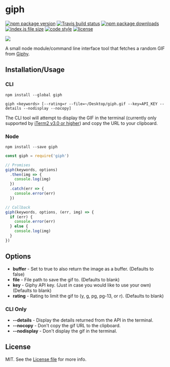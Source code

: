 # giph
[![npm package version](https://img.shields.io/npm/v/giph.svg?style=flat-square)](https://www.npmjs.com/package/giph) [![Travis build status](https://img.shields.io/travis/kodie/giph.svg?style=flat-square)](https://travis-ci.org/kodie/giph) [![npm package downloads](https://img.shields.io/npm/dt/giph.svg?style=flat-square)](https://www.npmjs.com/package/giph) [![index.js file size](https://img.shields.io/github/size/kodie/giph/index.js.svg?style=flat-square)](index.js) [![code style](https://img.shields.io/badge/code_style-standard-yellow.svg?style=flat-square)](https://github.com/standard/standard) [![license](https://img.shields.io/github/license/kodie/giph.svg?style=flat-square)](LICENSE.md)

![](https://i.imgur.com/57vpCVz.gif)

A small node module/command line interface tool that fetches a random GIF from [Giphy](https://giphy.com).

## Installation/Usage

### CLI

```shell
npm install --global giph
```

```shell
giph <keywords> [--rating=r --file=~/Desktop/giph.gif --key=API_KEY --details --nodisplay --nocopy]
```

The CLI tool will attempt to display the GIF in the terminal (currently only supported by [iTerm2 v3.0 or higher](https://iterm2.com)) and copy the URL to your clipboard.

### Node
```shell
npm install --save giph
```

```javascript
const giph = require('giph')

// Promises
giph(keywords, options)
  .then(img => {
    console.log(img)
  })
  .catch(err => {
    console.error(err)
  })

// Callback
giph(keywords, options, (err, img) => {
  if (err) {
    console.error(err)
  } else {
    console.log(img)
  }
})
```

## Options
* **buffer** - Set to true to also return the image as a buffer. (Defaults to false)
* **file** - File path to save the gif to. (Defaults to blank)
* **key** - Giphy API key. (Just in case you would like to use your own) (Defaults to blank)
* **rating** - Rating to limit the gif to (y, g, pg, pg-13, or r). (Defaults to blank)

### CLI Only
* **--details** - Display the details returned from the API in the terminal.
* **--nocopy** - Don't copy the gif URL to the clipboard.
* **--nodisplay** - Don't display the gif in the terminal.

## License
MIT. See the [License file](LICENSE.md) for more info.
